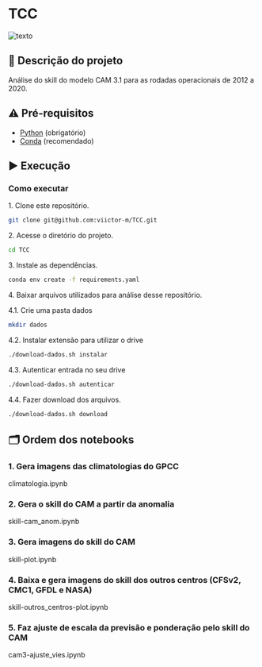 # TCC

![texto](https://img.shields.io/static/v1?label=linguagem&message=python&color=green&style=flat-square "linguagem")

## :scroll: Descrição do projeto

Análise do skill do modelo CAM 3.1 para as rodadas operacionais de 2012 a 2020.

## :warning: Pré-requisitos

- [Python](https://www.python.org/) (obrigatório)
- [Conda](https://docs.conda.io/en/latest/) (recomendado)

## :arrow_forward: Execução

### Como executar

1\. Clone este repositório.

```bash
git clone git@github.com:viictor-m/TCC.git
```

2\. Acesse o diretório do projeto.

```bash
cd TCC
```

3\. Instale as dependências.

```bash
conda env create -f requirements.yaml
```

4\. Baixar arquivos utilizados para análise desse repositório.

   4.1\. Crie uma pasta dados

```bash
mkdir dados
```

   4.2\. Instalar extensão para utilizar o drive

```bash
./download-dados.sh instalar
```

   4.3\. Autenticar entrada no seu drive

```bash
./download-dados.sh autenticar
```

   4.4\. Fazer download dos arquivos.

```bash
./download-dados.sh download
```

## :card_index_dividers: Ordem dos notebooks

### 1. Gera imagens das climatologias do GPCC

climatologia.ipynb

### 2. Gera o skill do CAM a partir da anomalia

skill-cam_anom.ipynb

### 3. Gera imagens do skill do CAM

skill-plot.ipynb

### 4. Baixa e gera imagens do skill dos outros centros (CFSv2, CMC1, GFDL e NASA)

skill-outros_centros-plot.ipynb

### 5. Faz ajuste de escala da previsão e ponderação pelo skill do CAM

cam3-ajuste_vies.ipynb
